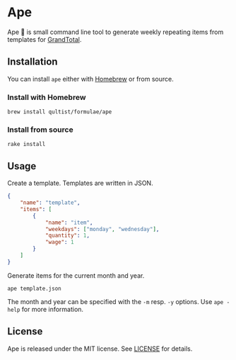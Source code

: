 # Ape

Ape 🦧 is small command line tool to generate weekly repeating items from templates for [GrandTotal][1].

## Installation

You can install `ape` either with [Homebrew](https://brew.sh) or from source.

### Install with Homebrew

```shell-script
brew install qultist/formulae/ape
```

### Install from source

```shell-script
rake install
```

## Usage

Create a template. Templates are written in JSON.

```json
{
    "name": "template",
    "items": [
        {
            "name": "item",
            "weekdays": ["monday", "wednesday"],
            "quantity": 1,
            "wage": 1
        }
    ]
}
```

Generate items for the current month and year.

```shell-script
ape template.json
```

The month and year can be specified with the `-m` resp. `-y` options. Use `ape -help` for more information.


## License

Ape is released under the MIT license. See [LICENSE](./LICENSE) for details.

[1]: https://www.mediaatelier.com/GrandTotal7/
